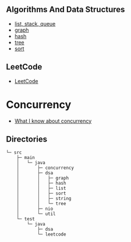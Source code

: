 ## Algorithms And Data Structures

- [list, stack, queue](src/main/java/dsa/list)
- [graph](src/main/java/dsa/graph)
- [hash](src/main/java/dsa/hash)
- [tree](src/main/java/dsa/tree)
- [sort](src/main/java/dsa/sort)

## LeetCode

- [LeetCode](src/test)

# Concurrency

- [What I know about concurrency](src/main/java/concurrency)

## Directories

```
└─ src
	├─ main
	│  	└─ java
	│  		├─ concurrency
	│  		├─ dsa
	│  		│  	├─ graph
	│  		│  	├─ hash
	│  		│  	├─ list
	│  		│  	├─ sort
	│  		│  	├─ string
	│  		│  	└─ tree
	│  		├─ nio
	│  		└─ util
	└─ test
		└─ java
			├─ dsa
			└─ leetcode
```